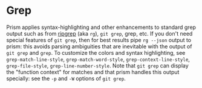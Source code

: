 # Grep

Prism applies syntax-highlighting and other enhancements to standard grep output such as from [ripgrep](https://github.com/BurntSushi/ripgrep/) (aka `rg`), `git grep`, grep, etc.
If you don't need special features of `git grep`, then for best results pipe `rg --json` output to prism: this avoids parsing ambiguities that are inevitable with the output of `git grep` and `grep`.
To customize the colors and syntax highlighting, see `grep-match-line-style`, `grep-match-word-style`, `grep-context-line-style`, `grep-file-style`, `grep-line-number-style`.
Note that `git grep` can display the "function context" for matches and that prism handles this output specially: see the `-p` and `-W` options of `git grep`.
